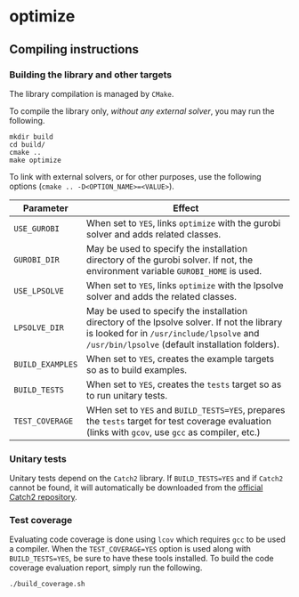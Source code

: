 # optimize

## Compiling instructions

### Building the library and other targets

The library compilation is managed by `CMake`.

To compile the library only, *without any external solver*, you may run the following.
```shell
mkdir build
cd build/
cmake ..
make optimize
```

To link with external solvers, or for other purposes, use the following options (`cmake .. -D<OPTION_NAME>=<VALUE>`). 

| Parameter        | Effect                                                                                                                                                                                     |
|------------------|--------------------------------------------------------------------------------------------------------------------------------------------------------------------------------------------|
| `USE_GUROBI`     | When set to `YES`, links `optimize` with the gurobi solver and adds related classes.                                                                                                       |
| `GUROBI_DIR`     | May be used to specify the installation directory of the gurobi solver. If not, the environment variable `GUROBI_HOME` is used.                                                            |
| `USE_LPSOLVE`    | When set to `YES`, links `optimize` with the lpsolve solver and adds the related classes.                                                                                                  |
| `LPSOLVE_DIR`    | May be used to specify the installation directory of the lpsolve solver. If not the library is looked for in `/usr/include/lpsolve` and `/usr/bin/lpsolve` (default installation folders). |
| `BUILD_EXAMPLES` | When set to `YES`, creates the example targets so as to build examples.                                                                                                                    |
| `BUILD_TESTS`    | When set to `YES`, creates the `tests` target so as to run unitary tests.                                                                                                                  |
| `TEST_COVERAGE`  | WHen set to `YES` and `BUILD_TESTS=YES`, prepares the `tests` target for test coverage evaluation (links with `gcov`, use `gcc` as compiler, etc.)                                         |

### Unitary tests

Unitary tests depend on the `Catch2` library. 
If `BUILD_TESTS=YES` and if `Catch2` cannot be found, it will automatically be downloaded from the [official Catch2 repository](https://github.com/catchorg/Catch2).

### Test coverage

Evaluating code coverage is done using `lcov` which requires `gcc` to be used a compiler. When the `TEST_COVERAGE=YES` option is used along with `BUILD_TESTS=YES`, be sure to have these tools installed.
To build the code coverage evaluation report, simply run the following.
```shell
./build_coverage.sh
```
